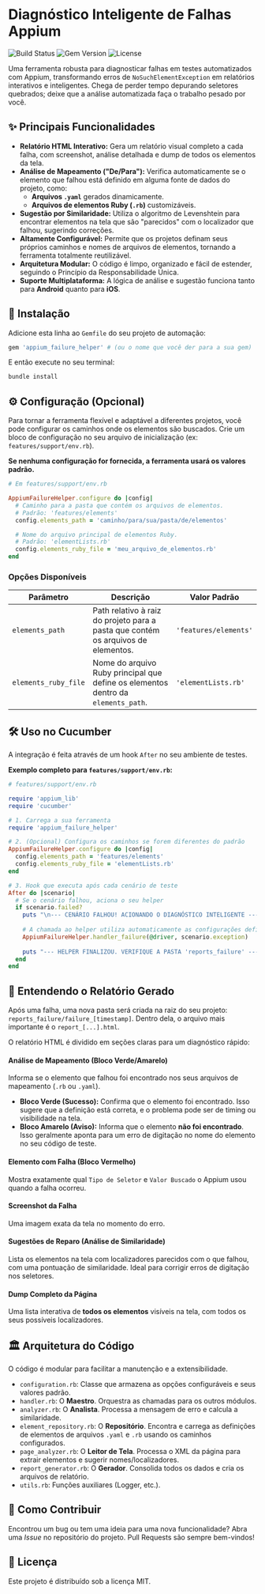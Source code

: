 # Diagnóstico Inteligente de Falhas Appium

![Build Status](https://img.shields.io/badge/build-passing-brightgreen)
![Gem Version](https://img.shields.io/badge/gem-v1.1.0-blue)
![License](https://img.shields.io/badge/license-MIT-lightgrey)

Uma ferramenta robusta para diagnosticar falhas em testes automatizados com Appium, transformando erros de `NoSuchElementException` em relatórios interativos e inteligentes. Chega de perder tempo depurando seletores quebrados; deixe que a análise automatizada faça o trabalho pesado por você.

## ✨ Principais Funcionalidades

* **Relatório HTML Interativo:** Gera um relatório visual completo a cada falha, com screenshot, análise detalhada e dump de todos os elementos da tela.
* **Análise de Mapeamento ("De/Para"):** Verifica automaticamente se o elemento que falhou está definido em alguma fonte de dados do projeto, como:
    * **Arquivos `.yaml`** gerados dinamicamente.
    * **Arquivos de elementos Ruby (`.rb`)** customizáveis.
* **Sugestão por Similaridade:** Utiliza o algoritmo de Levenshtein para encontrar elementos na tela que são "parecidos" com o localizador que falhou, sugerindo correções.
* **Altamente Configurável:** Permite que os projetos definam seus próprios caminhos e nomes de arquivos de elementos, tornando a ferramenta totalmente reutilizável.
* **Arquitetura Modular:** O código é limpo, organizado e fácil de estender, seguindo o Princípio da Responsabilidade Única.
* **Suporte Multiplataforma:** A lógica de análise e sugestão funciona tanto para **Android** quanto para **iOS**.

## 🚀 Instalação

Adicione esta linha ao `Gemfile` do seu projeto de automação:

```ruby
gem 'appium_failure_helper' # (ou o nome que você der para a sua gem)
```

E então execute no seu terminal:

```sh
bundle install
```

## ⚙️ Configuração (Opcional)

Para tornar a ferramenta flexível e adaptável a diferentes projetos, você pode configurar os caminhos onde os elementos são buscados. Crie um bloco de configuração no seu arquivo de inicialização (ex: `features/support/env.rb`).

**Se nenhuma configuração for fornecida, a ferramenta usará os valores padrão.**

```ruby
# Em features/support/env.rb

AppiumFailureHelper.configure do |config|
  # Caminho para a pasta que contém os arquivos de elementos.
  # Padrão: 'features/elements'
  config.elements_path = 'caminho/para/sua/pasta/de/elementos'

  # Nome do arquivo principal de elementos Ruby.
  # Padrão: 'elementLists.rb'
  config.elements_ruby_file = 'meu_arquivo_de_elementos.rb'
end
```

### Opções Disponíveis

| Parâmetro             | Descrição                                                                      | Valor Padrão             |
| --------------------- | ------------------------------------------------------------------------------ | ------------------------ |
| `elements_path`       | Path relativo à raiz do projeto para a pasta que contém os arquivos de elementos. | `'features/elements'`    |
| `elements_ruby_file`  | Nome do arquivo Ruby principal que define os elementos dentro da `elements_path`. | `'elementLists.rb'`      |

## 🛠️ Uso no Cucumber

A integração é feita através de um hook `After` no seu ambiente de testes.

**Exemplo completo para `features/support/env.rb`:**

```ruby
# features/support/env.rb

require 'appium_lib'
require 'cucumber'

# 1. Carrega a sua ferramenta
require 'appium_failure_helper'

# 2. (Opcional) Configura os caminhos se forem diferentes do padrão
AppiumFailureHelper.configure do |config|
  config.elements_path = 'features/elements'
  config.elements_ruby_file = 'elementLists.rb'
end

# 3. Hook que executa após cada cenário de teste
After do |scenario|
  # Se o cenário falhou, aciona o seu helper
  if scenario.failed?
    puts "\n--- CENÁRIO FALHOU! ACIONANDO O DIAGNÓSTICO INTELIGENTE ---"
    
    # A chamada ao helper utiliza automaticamente as configurações definidas acima.
    AppiumFailureHelper.handler_failure(@driver, scenario.exception)
    
    puts "--- HELPER FINALIZOU. VERIFIQUE A PASTA 'reports_failure' ---"
  end
end
```

## 📄 Entendendo o Relatório Gerado

Após uma falha, uma nova pasta será criada na raiz do seu projeto: `reports_failure/failure_[timestamp]`. Dentro dela, o arquivo mais importante é o `report_[...].html`.

O relatório HTML é dividido em seções claras para um diagnóstico rápido:

#### Análise de Mapeamento (Bloco Verde/Amarelo)
Informa se o elemento que falhou foi encontrado nos seus arquivos de mapeamento (`.rb` ou `.yaml`).
* **Bloco Verde (Sucesso):** Confirma que o elemento foi encontrado. Isso sugere que a definição está correta, e o problema pode ser de timing ou visibilidade na tela.
* **Bloco Amarelo (Aviso):** Informa que o elemento **não foi encontrado**. Isso geralmente aponta para um erro de digitação no nome do elemento no seu código de teste.

#### Elemento com Falha (Bloco Vermelho)
Mostra exatamente qual `Tipo de Seletor` e `Valor Buscado` o Appium usou quando a falha ocorreu.

#### Screenshot da Falha
Uma imagem exata da tela no momento do erro.

#### Sugestões de Reparo (Análise de Similaridade)
Lista os elementos na tela com localizadores parecidos com o que falhou, com uma pontuação de similaridade. Ideal para corrigir erros de digitação nos seletores.

#### Dump Completo da Página
Uma lista interativa de **todos os elementos** visíveis na tela, com todos os seus possíveis localizadores.

## 🏛️ Arquitetura do Código

O código é modular para facilitar a manutenção e a extensibilidade.

* `configuration.rb`: Classe que armazena as opções configuráveis e seus valores padrão.
* `handler.rb`: O **Maestro**. Orquestra as chamadas para os outros módulos.
* `analyzer.rb`: O **Analista**. Processa a mensagem de erro e calcula a similaridade.
* `element_repository.rb`: O **Repositório**. Encontra e carrega as definições de elementos de arquivos `.yaml` e `.rb` usando os caminhos configurados.
* `page_analyzer.rb`: O **Leitor de Tela**. Processa o XML da página para extrair elementos e sugerir nomes/localizadores.
* `report_generator.rb`: O **Gerador**. Consolida todos os dados e cria os arquivos de relatório.
* `utils.rb`: Funções auxiliares (Logger, etc.).

## 🤝 Como Contribuir

Encontrou um bug ou tem uma ideia para uma nova funcionalidade? Abra uma *Issue* no repositório do projeto. Pull Requests são sempre bem-vindos!

## 📜 Licença

Este projeto é distribuído sob a licença MIT.